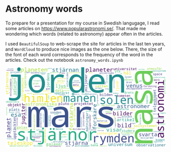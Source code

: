 # Astronomy words

To prepare for a presentation for my course in Swedish langugage, I read some articles on https://www.popularastronomi.se/.
That made me wondering which words (related to astronomy) appear often in the articles.

I used `BeautifulSoup` to web-scrape the site for articles in the last ten years, and `WordCloud` to produce nice images as the one below. There, the size of the font of each word corresponds to the frequency of the word in the articles.
Check out the notebook `astronomy_words.ipynb`


![A WordCloud image](output/word_cloud_2011-2021.png)


